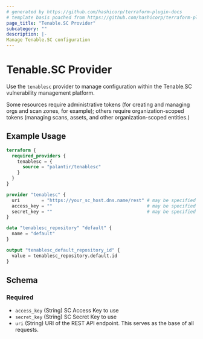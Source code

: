 ```yaml
---
# generated by https://github.com/hashicorp/terraform-plugin-docs
# template basis poached from https://github.com/hashicorp/terraform-plugin-docs/blob/main/internal/provider/template.go#L246
page_title: "Tenable.SC Provider"
subcategory: ""
description: |-
Manage Tenable.SC configuration
---
```

# Tenable.SC Provider

Use the `tenablesc` provider to manage configuration within the Tenable.SC vulnerability management platform.

Some resources require administrative tokens (for creating and managing orgs and scan zones, for example); others require organization-scoped tokens (managing scans, assets, and other organization-scoped entities.)

## Example Usage
```terraform
terraform {
  required_providers {
    tenablesc = {
      source = "palantir/tenablesc"
    }
  }
}

provider "tenablesc" {
  uri        = "https://your_sc_host.dns.name/rest" # may be specified with TENABLESC_URI environment variable
  access_key = ""                                   # may be specified with TENABLESC_ACCESS_KEY environment variable
  secret_key = ""                                   # may be specified with TENABLESC_SECRET_KEY environment variable
}

data "tenablesc_repository" "default" {
  name = "default"
}

output "tenablesc_default_repository_id" {
  value = tenablesc_repository.default.id
}
```

<!-- schema generated by tfplugindocs -->
## Schema

### Required

- `access_key` (String) SC Access Key to use
- `secret_key` (String) SC Secret Key to use
- `uri` (String) URI of the REST API endpoint. This serves as the base of all requests.
